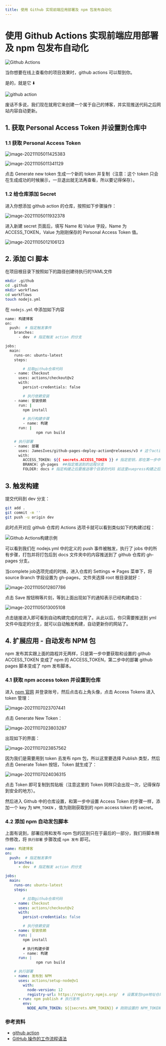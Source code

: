 ```yaml
---
title: 使用 Github 实现前端应用部署及 npm 包发布自动化
---
```


# 使用 Github Actions 实现前端应用部署及 npm 包发布自动化

![Github Actions](./images/image-20211107031456265.png)

当你想要在线上查看你的项目效果时，github actions 可以帮到你。

是的，就是它 ⬇️

![github action](./images/github_action.png)

废话不多说，我们现在就用它来创建一个属于自己的博客，并实现推送代码之后网站内容自动更新。

## 1. 获取 Personal Access Token 并设置到仓库中

### 1.1 获取 Personal Access Token

![image-20211105011425383](./images/image-20211105011425383.png)

![image-20211105011341129](./images/image-20211105011341129.png)

点击 Generate new token 生成一个新的 token 并复制（注意：这个 token 只会在生成成功的时候展示，一旦退出就无法再查看，所以要记得保存）。

### 1.2 给仓库添加 Secret

进入你想添加 github action 的仓库，按照如下步骤操作：

![image-20211105011932378](./images/image-20211105011932378.png)

进入新建 secret 页面后，填写 Name 和 Value 字段，Name 为 ACCESS_TOKEN，Value 为刚刚保存的 Personal Access Token 值。

![image-20211105012106123](./images/image-20211105012106123.png)

## 2. 添加 CI 脚本

在项目根目录下按照如下的路径创建待执行的YAML文件

```bash
mkdir .github
cd .github
mkdir workflows
cd workflows
touch nodejs.yml
```

在 `nodejs.yml` 中添加如下内容

```bash
name: 构建博客
on:
  push:  # 指定触发事件
    branches:
      - dev  # 指定触发 action 的分支

jobs:
  main:
    runs-on: ubuntu-latest
    steps:

		# 拉取github仓库代码
    - name: Checkout
      uses: actions/checkout@v2
      with:
        persist-credentials: false

		# 执行依赖安装
    - name: 安装依赖
      run: |
        npm install

		# 执行构建步骤
		- name: 构建
      run: |
			  npm run build

    # 执行部署
    - name: 部署
      uses: JamesIves/github-pages-deploy-action@releases/v3 # 这个action会根据配置自动推送代码到指定分支
      with:
        ACCESS_TOKEN: ${{ secrets.ACCESS_TOKEN }} # 指定密钥，即在第一步中设置的
        BRANCH: gh-pages  ##指定推送到的远程分支
        FOLDER: docs # 指定构建之后要推送哪个目录的代码 如这里vuepress构建之后到产物在 docs 文件夹中
```

## 3. 触发构建

提交代码到 dev 分支：

```bash
git add .
git commit -m ''
git push -u origin dev
```

此时点开对应 github 仓库的 Actions 选项卡就可以看到类似如下的构建过程：

![Github Actions构建示例](./images/github_actions_node_cli.png)

可以看到我们在 nodejs.yml 中的定义的 push 事件被触发，执行了 jobs 中的所有步骤，打包并将打包后到 docs 文件夹中的内容推送到了 github 仓库的 gh-pages 分支。

当complete job选项完成的时候，进入仓库的 Settings => Pages 菜单下，将 source Branch 字段设置为 gh-pages，文件夹选择 root 根目录就好：

![image-20211105012807786](./images/image-20211105012807786.png)

点击 Save 按钮稍等片刻，等到上面出现如下的通知表示已经构建成功：

![image-20211105013005108](./images/image-20211105013005108.png)

点击链接进入即可看到自动构建完成的应用了。从此以后，你只需要推送到 yml 文件中指定的分支，就可以自动触发构建，自动更新你的网站了。

## 4. 扩展应用 - 自动发布 NPM 包

npm 发布其实跟上面的路程并无两样，只是第一步中要获取和设置的 github ACCESS_TOKEN 变成了 npm 的 ACCESS_TOKEN，第二步中的部署 github pages 脚本变成了 npm 发布脚本。

### 4.1 获取 npm access token 并设置到仓库

进入 [npm 官网](https://www.npmjs.com/) 并登录账号，然后点击右上角头像，点击 Access Tokens 进入 token 管理：

![image-20211107023707441](images/image-20211107023707441.png)

点击 Generate New Token：

![image-20211107023803287](images/image-20211107023803287.png)

出现如下的界面：

![image-20211107023857562](images/image-20211107023857562.png)

因为我们是需要用到 token 去发布 npm 包，所以这里要选择 Publish 类型，然后点击 Generate Token 按钮，Token 就生成了：

![image-20211107024036315](images/image-20211107024036315.png)

点击 Token 即可复制到剪贴板（注意这里的 Token 同样只会出现一次，记得保存到安全的地方）。

然后进入 Github 中的仓库设置，和第一步中设置 Access Token 的步骤一样，添加一个 key 为 `NPM_TOKEN` ，值为刚刚获取到的 npm access token 的 secret。

### 4.2 添加 npm 自动发包脚本

上面有说到，部署应用和发布 npm 包的区别只在于最后的一部分，我们将脚本稍作修改，将 `执行部署` 步骤改成 `npm 发布` 即可。

```yml
name: 构建博客
on:
  push:  # 指定触发事件
    branches:
      - dev  # 指定触发 action 的分支

jobs:
  main:
    runs-on: ubuntu-latest
    steps:

		# 拉取github仓库代码
    - name: Checkout
      uses: actions/checkout@v2
      with:
        persist-credentials: false

		# 执行依赖安装
    - name: 安装依赖
      run: |
        npm install

		# 执行构建步骤
		- name: 构建
      run: |
			  npm run build

    # 执行部署
    - name: 发布到 NPM
      uses: actions/setup-node@v1
        with:
          node-version: 12
          registry-url: https://registry.npmjs.org/  # 设置发包npm地址仓库
      - run: npm publish # 执行发布
        env:
          NODE_AUTH_TOKEN: ${{secrets.NPM_TOKEN}} # 刚刚设置的 NPM_TOKEN
```

### 参考资料

- [github action](https://help.github.com/cn/articles/configuring-a-workflow)
- [GitHub 操作的工作流程语法](https://help.github.com/cn/articles/workflow-syntax-for-github-actions)
